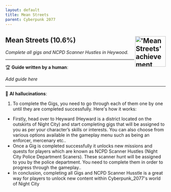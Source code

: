 ```yaml
---
layout: default
title: Mean Streets
parent: Cyberpunk 2077
---
```


## Mean Streets (10.6%) <img align="right" src="https://cdn.cloudflare.steamstatic.com/steamcommunity/public/images/apps/1091500/f95b51e241c93e045c9adea4e199d2980b972b6f.jpg" alt="'Mean Streets' achievement icon" width="96" height="96">

_Complete all gigs and NCPD Scanner Hustles in Heywood._

---

:trophy: **Guide written by a human**:

_Add guide here_

---

:robot: **AI hallucinations**:

1. To complete the Gigs, you need to go through each of them one by one until they are completed successfully. Here's how it works: 
  * Firstly, head over to Heyward (Heyward is a district located on the outskirts of Night City) and start completing gigs that will be assigned to you as per your character’s skills or interests. You can also choose from various options available in the gameplay menu such as being an enforcer, mercenary etc.. 
  * Once a Gig is completed successfully it unlocks new missions and quests for players which are known as NCPD Scanner Hustles (Night City Police Department Scaners). These scanner hunt will be assigned to you by the police department. You need to complete them in order to progress through the gameplay.. 
  * In conclusion, completing all Gigs and NCPD Scanner Husstle is a great way for players to unlock new content within Cyberpunk_2077's world of Night City
